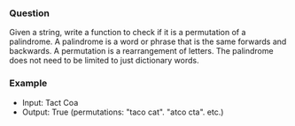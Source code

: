 ### Question

Given a string, write a function to check if it is a permutation of a palindrome. A palindrome is a word or phrase that is the same forwards and backwards. A permutation
is a rearrangement of letters. The palindrome does not need to be limited to just dictionary words.

### Example

- Input: Tact Coa
- Output: True (permutations: "taco cat". "atco cta". etc.)